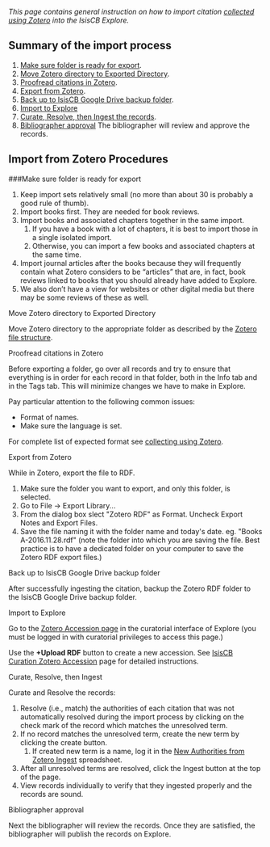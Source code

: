
_This page contains general instruction on how to import citation [collected using Zotero](http://wiki.isiscb.org/Collecting_citations_using_Zotero) into the IsisCB Explore._

## Summary of the import process

1. [Make sure folder is ready for export](#Make-sure-folder-is-ready-for-export).
2. [Move Zotero directory to Exported Directory](http://wiki.isiscb.org/Import_from_Zotero#Move_Zotero_directory_to_Exported_Directory). 
3. [Proofread citations in Zotero](http://wiki.isiscb.org/Import_from_Zotero#Proofread_in_Zotero). 
4. [Export from Zotero](http://wiki.isiscb.org/Import_from_Zotero#Export). 
5. [Back up to IsisCB Google Drive backup folder](http://wiki.isiscb.org/Import_from_Zotero#Back_up_to_FTP_Server). 
6. [Import to Explore](http://wiki.isiscb.org/Import_from_Zotero#Import_to_Explore)
7. [Curate, Resolve, then Ingest the records](http://wiki.isiscb.org/Import_from_Zotero#Curate).
8. [Bibliographer approval](http://wiki.isiscb.org/Import_from_Zotero#Bibliographer_approval) The bibliographer will review and approve the records.

## Import from Zotero Procedures

###Make sure folder is ready for export

1. Keep import sets relatively small (no more than about 30 is probably a good rule of thumb).
2. Import books first. They are needed for book reviews.
3. Import books and associated chapters together in the same import.
    1. If you have a book with a lot of chapters, it is best to import those in a single isolated import.
    2. Otherwise, you can import a few books and associated chapters at the same time.
4. Import journal articles after the books because they will frequently contain what Zotero considers to be “articles” that are, in fact, book reviews linked to books that you should already have added to Explore.
5. We also don’t have a view for websites or other digital media but there may be some reviews of these as well.

Move Zotero directory to Exported Directory

Move Zotero directory to the appropriate folder as described by the [Zotero file structure](http://wiki.isiscb.org/Zotero_file_structure).

Proofread citations in Zotero

Before exporting a folder, go over all records and try to ensure that everything is in order for each record in that folder, both in the Info tab and in the Tags tab. This will minimize changes we have to make in Explore.

Pay particular attention to the following common issues:

*   Format of names.
*   Make sure the language is set.

For complete list of expected format see [collecting using Zotero](http://wiki.isiscb.org/Collecting_citations_using_Zotero).

Export from Zotero

While in Zotero, export the file to RDF.

1. Make sure the folder you want to export, and only this folder, is selected.
2. Go to File -> Export Library...
3. From the dialog box slect "Zotero RDF" as Format. Uncheck Export Notes and Export Files.
4. Save the file naming it with the folder name and today's date. eg. "Books A-2016.11.28.rdf" (note the folder into which you are saving the file. Best practice is to have a dedicated folder on your computer to save the Zotero RDF export files.)

Back up to IsisCB Google Drive backup folder

After successfully ingesting the citation, backup the Zotero RDF folder to the IsisCB Google Drive backup folder.

Import to Explore

Go to the [Zotero Accession page](https://data.isiscb.org/zotero/accession/) in the curatorial interface of Explore (you must be logged in with curatorial privileges to access this page.)

Use the **+Upload RDF** button to create a new accession. See [IsisCB Curation Zotero Accession](http://wiki.isiscb.org/IsisCB_Curation_Zotero_Accession#Upload_RDF) page for detailed instructions.

Curate, Resolve, then Ingest

Curate and Resolve the records:

1. Resolve (i.e., match) the authorities of each citation that was not automatically resolved during the import process by clicking on the check mark of the record which matches the unresolved term.
2. If no record matches the unresolved term, create the new term by clicking the create button.
    1. If created new term is a name, log it in the [New Authorities from Zotero Ingest](https://docs.google.com/spreadsheets/d/1rBYnxisv8E12y17KMKaYwieXzFrgJF_sPHhOkumPmnQ/edit?ts=58b84963#gid=1367483399) spreadsheet.
3. After all unresolved terms are resolved, click the Ingest button at the top of the page.
4. View records individually to verify that they ingested properly and the records are sound.

Bibliographer approval

Next the bibliographer will review the records. Once they are satisfied, the bibliographer will publish the records on Explore.
